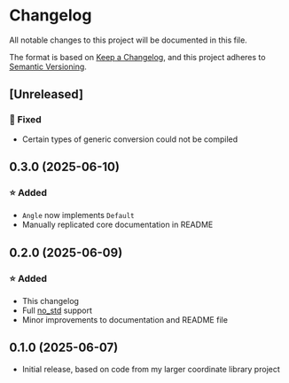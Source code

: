 # Changelog

All notable changes to this project will be documented in this file.

The format is based on [Keep a Changelog], and this project adheres to [Semantic Versioning].


## [Unreleased]


### 🐛 Fixed

- Certain types of generic conversion could not be compiled



## 0.3.0 (2025-06-10)


### ⭐ Added

- `Angle` now implements `Default`
- Manually replicated core documentation in README



## 0.2.0 (2025-06-09)


### ⭐ Added

- This changelog
- Full [no_std](https://docs.rust-embedded.org/book/intro/no-std.html) support
- Minor improvements to documentation and README file



## 0.1.0 (2025-06-07)


- Initial release, based on code from my larger coordinate library project



[Keep a Changelog]: https://keepachangelog.com/en/1.1.0/
[Semantic Versioning]: https://semver.org/spec/v2.0.0.html
